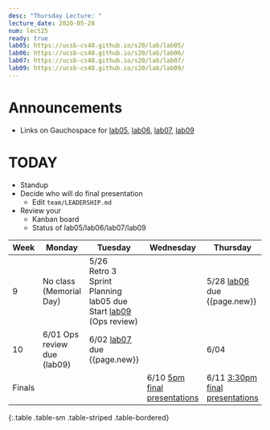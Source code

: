 ```yaml
---
desc: "Thursday Lecture: "
lecture_date: 2020-05-28
num: lect25
ready: true
lab05: https://ucsb-cs48.github.io/s20/lab/lab05/
lab06: https://ucsb-cs48.github.io/s20/lab/lab06/
lab07: https://ucsb-cs48.github.io/s20/lab/lab07/
lab09: https://ucsb-cs48.github.io/s20/lab/lab09/
---
```



# Announcements

- Links on Gauchospace for [lab05]({{page.lab05}}), [lab06]({{page.lab06}}), [lab07]({{page.lab07}}), [lab09]({{page.lab09}})

# TODAY
* Standup
* Decide who will do final presentation
  - Edit `team/LEADERSHIP.md`
* Review your
  - Kanban board
  - Status of lab05/lab06/lab07/lab09


| Week | Monday        | Tuesday              | Wednesday |  Thursday      | Friday |
|------|---------------|----------------------|-----------|----------------|--------|
|  9   | No class (Memorial Day) | 5/26  <br/> Retro 3 <br /> Sprint Planning <br /> lab05 due <br />  Start [lab09]({{page.lab09}}) (Ops review) |   | 5/28  [lab06]({{page.lab06}}) due <br> {{page.new}}  | |
|  10   | 6/01  Ops review due (lab09)  | 6/02  [lab07]({{page.lab07}}) due <br> {{page.new}}  |        | 6/04 | |
| Finals |  |  | 6/10 [5pm final presentations](https://ucsb-cs48.github.io/s20/exam/5pm_section/) | 6/11 [3:30pm final presentations](https://ucsb-cs48.github.io/s20/exam/330pm_section/) | |
{:.table .table-sm .table-striped .table-bordered}

